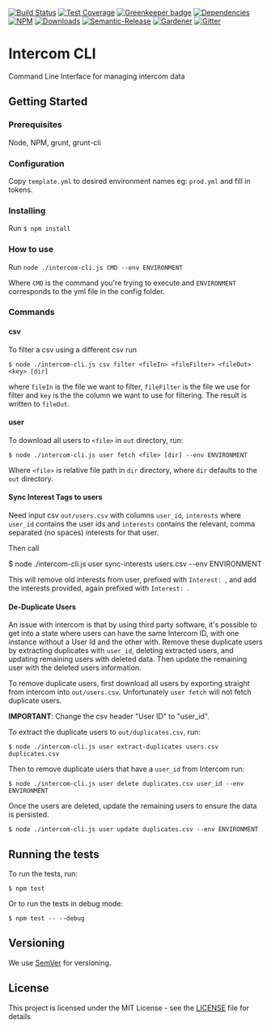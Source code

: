 [![Build Status](https://img.shields.io/travis/MacMcIrish/intercom-cli/master.svg)](https://travis-ci.org/MacMcIrish/intercom-cli)
[![Test Coverage](https://img.shields.io/coveralls/MacMcIrish/intercom-cli/master.svg)](https://coveralls.io/github/MacMcIrish/intercom-cli?branch=master)
[![Greenkeeper badge](https://badges.greenkeeper.io/MacMcIrish/intercom-cli.svg)](https://greenkeeper.io/)
[![Dependencies](https://david-dm.org/MacMcIrish/intercom-cli/status.svg)](https://david-dm.org/MacMcIrish/intercom-cli)
[![NPM](https://img.shields.io/npm/v/intercom-cli.svg)](https://www.npmjs.com/package/intercom-cli)
[![Downloads](https://img.shields.io/npm/dt/intercom-cli.svg)](https://www.npmjs.com/package/intercom-cli)
[![Semantic-Release](https://github.com/simlu/js-gardener/blob/master/assets/icons/semver.svg)](https://github.com/semantic-release/semantic-release)
[![Gardener](https://github.com/simlu/js-gardener/blob/master/assets/badge.svg)](https://github.com/simlu/js-gardener)
[![Gitter](https://github.com/simlu/js-gardener/blob/master/assets/icons/gitter.svg)](https://gitter.im/MacMcIrish/intercom-cli)
# Intercom CLI

Command Line Interface for managing intercom data

## Getting Started


### Prerequisites
Node, NPM, grunt, grunt-cli


### Configuration

Copy `template.yml` to desired environment names eg: `prod.yml` and fill in tokens.

### Installing

Run `$ npm install`

### How to use

Run `node ./intercom-cli.js CMD --env ENVIRONMENT`

Where `CMD` is the command you're trying to execute and `ENVIRONMENT` corresponds to the yml file in the config folder.

### Commands

#### csv

To filter a csv using a different csv run

    $ node ./intercom-cli.js csv filter <fileIn> <fileFilter> <fileOut> <key> [dir]
  
where `fileIn` is the file we want to filter, `fileFilter` is the file we use for filter and `key` is the the column
we want to use for filtering. The result is written to `fileOut`.

#### user

To download all users to `<file>` in `out` directory, run:

    $ node ./intercom-cli.js user fetch <file> [dir] --env ENVIRONMENT

Where `<file>` is relative file path in `dir` directory, where `dir` defaults to the `out` directory.

#### Sync Interest Tags to users
Need input csv `out/users.csv` with columns `user_id`, `interests` where `user_id` contains the user ids and `interests` contains
the relevant, comma separated (no spaces) interests for that user.

Then call

  $ node ./intercom-cli.js user sync-interests users.csv --env ENVIRONMENT
  
This will remove old interests from user, prefixed with `Interest: `, and add the interests provided, again prefixed with `Interest: `.

#### De-Duplicate Users

An issue with intercom is that by using third party software, it's possible to get into a state where users can have the same Intercom ID, with one instance without a User Id and the other with.
Remove these duplicate users by extracting duplicates with `user_id`, deleting extracted users, and updating remaining users with deleted data. 
Then update the remaining user with the deleted users information.

To remove duplicate users, first download all users by exporting straight from intercom into `out/users.csv`. Unfortunately `user fetch` will not fetch duplicate users.

**IMPORTANT**: Change the csv header "User ID" to "user_id".

To extract the duplicate users to `out/duplicates.csv`, run:

    $ node ./intercom-cli.js user extract-duplicates users.csv duplicates.csv

Then to remove duplicate users that have a `user_id` from Intercom run:

    $ node ./intercom-cli.js user delete duplicates.csv user_id --env ENVIRONMENT

Once the users are deleted, update the remaining users to ensure the data is persisted.

    $ node ./intercom-cli.js user update duplicates.csv --env ENVIRONMENT

## Running the tests

To run the tests, run:

    $ npm test

Or to run the tests in debug mode:

    $ npm test -- --debug

## Versioning

We use [SemVer](http://semver.org/) for versioning.

## License

This project is licensed under the MIT License - see the [LICENSE](LICENSE) file for details
